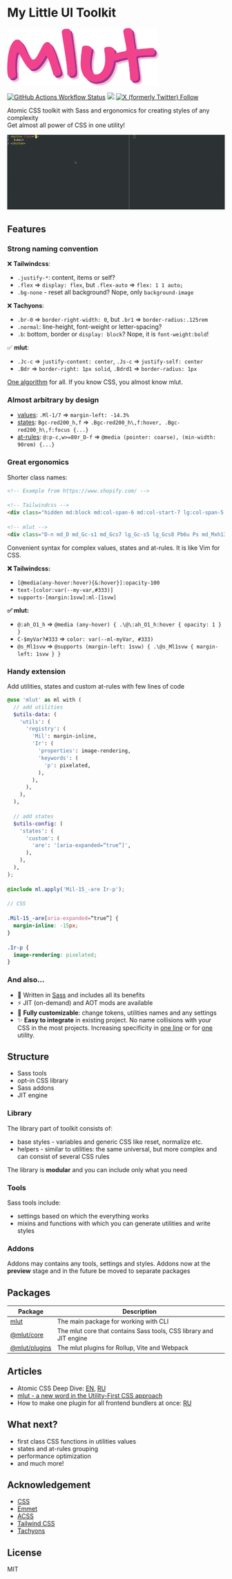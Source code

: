 # My Little UI Toolkit #

<img alt="Logo" src="kss-assets/logo-full.png" style="display:block; margin:16px 0; max-width:350px"/>

[![GitHub Actions Workflow Status](https://img.shields.io/github/actions/workflow/status/mr150/mlut/test.yml?branch=master)](https://github.com/mr150/mlut/actions/workflows/test.yml)
[![](https://img.shields.io/npm/v/mlut.svg)](https://www.npmjs.com/package/mlut)
[![X (formerly Twitter) Follow](https://img.shields.io/twitter/follow/mlutcss)](https://x.com/mlutcss)

Atomic CSS toolkit with Sass and ergonomics for creating styles of any complexity <br> Get almost all power of CSS in one utility!

<img class="D Mb4gg" alt="GIF animation with usage example" src="kss-assets/jit-demo.gif"/>

## Features

<section class="Mb4gg">

### Strong naming convention
❌ **Tailwindcss**:
- `.justify-*`: content, items or self?
- `.flex` => `display: flex`, but `.flex-auto` => `flex: 1 1 auto;`
- `.bg-none` - reset all background? Nope, only `background-image`

❌ **Tachyons**:
- `.br-0` => `border-right-width: 0`, but `.br1` => `border-radius:.125rem`
- `.normal`: line-height, font-weight or letter-spacing?
- `.b`: bottom, border or `display: block`? Nope, it is `font-weight:bold`!

✅ **mlut**:
- `.Jc-c` => `justify-content: center`, `.Js-c` => `justify-self: center`
- `.Bdr` => `border-right: 1px solid`, `.Bdrd1` => `border-radius: 1px`

[One algorithm](https://mr150.github.io/mlut/section-concepts.html#kssref-concepts-naming) for all. If you know CSS, you almost know mlut.
</section>

<section class="Mb4gg">

### Almost arbitrary by design
- [values](https://mr150.github.io/mlut/section-concepts.html#kssref-concepts-values): `.Ml-1/7` => `margin-left: -14.3%`
- [states](https://mr150.github.io/mlut/section-concepts.html#kssref-concepts-states): `Bgc-red200_h,f` => `.Bgc-red200_h\,f:hover, .Bgc-red200_h\,f:focus {...}`
- [at-rules](https://mr150.github.io/mlut/section-concepts.html#kssref-concepts-at_rules): `@:p-c,w>=80r_D-f` => `@media (pointer: coarse), (min-width: 90rem) {...}`

</section>

<section class="Mb4gg">

### Great ergonomics
Shorter class names:
```html
<!-- Example from https://www.shopify.com/ -->

<!-- Tailwindcss -->
<div class="hidden md:block md:col-span-6 md:col-start-7 lg:col-span-5 lg:col-start-8 pb-6 relative md:max-h-[130vh] reduced-motion:translate-y-0 will-change-transform duration-1000 ease-in-out transition-all reduced-motion:opacity-100">...</div>

<!-- mlut -->
<div class="D-n md_D md_Gc-s1 md_Gcs7 lg_Gc-s5 lg_Gcs8 Pb6u Ps md_Mxh130vh Tf @:pfrm_-Try0 Wlc-tf Tsd1s Tstf-eio Ts-all @:pfrm_O1">...</div>
```
Convenient syntax for complex values, states and at-rules. It is like Vim for CSS.

**❌ Tailwindcss:**

- `[@media(any-hover:hover){&:hover}]:opacity-100`
- `text-[color:var(--my-var,#333)]`
- `supports-[margin:1svw]:ml-[1svw]`

**✅ mlut:**
- `@:ah_O1_h` => `@media (any-hover) { .\@\:ah_O1_h:hover { opacity: 1 } }`
- `C-$myVar?#333` => `color: var(--ml-myVar, #333)`
- `@s_Ml1svw` => `@supports (margin-left: 1svw) { .\@s_Ml1svw { margin-left: 1svw } }`

</section>

<section class="Mb4gg">

### Handy extension
Add utilities, states and custom at-rules with few lines of code
```scss
@use 'mlut' as ml with (
  // add utilities
  $utils-data: (
    'utils': (
      'registry': (
        'Mil': margin-inline,
        'Ir': (
          'properties': image-rendering,
          'keywords': (
            'p': pixelated,
          ),
        ),
      ),
    ),
  ),

  // add states
  $utils-config: (
    'states': (
      'custom': (
        'are': '[aria-expanded=“true”]',
      ),
    ),
  ),
);

@include ml.apply('Mil-15_-are Ir-p');

// CSS

.Mil-15_-are[aria-expanded=“true”] {
  margin-inline: -15px;
}

.Ir-p {
  image-rendering: pixelated;
}
```

</section>

<section class="Mb4gg">

### And also...
- 💅️ Written in [Sass](https://www.sass-lang.com/) and includes all its benefits
- ⚡ JIT (on-demand) and AOT mods are available
- 🔧 **Fully customizable**: change tokens, utilities names and any settings
- ✨ **Easy to integrate** in existing project. No name collisions with your CSS in the most projects. Increasing specificity in [one line](https://mr150.github.io/mlut/section-settings.html#kssref-settings-utils-other-up_specificity) or for [one](https://mr150.github.io/mlut/section-concepts.html#kssref-concepts-states-special-tu) utility.

</section>

<section class="Mb3gg">

## Structure ##
- Sass tools
- opt-in CSS library
- Sass addons
- JIT engine

### Library ###
The library part of toolkit consists of:

- base styles - variables and generic CSS like reset, normalize etc.
- helpers - similar to utilities: the same universal, but more complex and can consist of several CSS rules

The library is **modular** and you can include only what you need

### Tools ###
Sass tools include:

- settings based on which the everything works 
- mixins and functions with which you can generate utilities and write styles

### Addons ###
Addons may contains any tools, settings and styles. Addons now at the **preview** stage and in the future be moved to separate packages
</section>

<section class="Mb3gg kss-description">

## Packages ##

<div class="Mt6u">

| Package | Description |
| ---  | --- |
| [mlut](https://github.com/mr150/mlut/blob/master/packages/mlut) | The main package for working with CLI |
| [@mlut/core](https://github.com/mr150/mlut/blob/master/packages/core) | The mlut core that contains Sass tools, CSS library and JIT engine |
| [@mlut/plugins](https://github.com/mr150/mlut/blob/master/packages/plugins) | The mlut plugins for Rollup, Vite and Webpack |

</div>
</section>

<section class="Mb4gg">

## Articles ##
- Atomic CSS Deep Dive: [EN](https://dev.to/mr150/atomic-css-deep-dive-1hee), [RU](https://habr.com/ru/articles/833712/)
- [mlut - a new word in the Utility-First CSS approach](https://dev.to/mr150/mlut-a-new-word-in-the-utility-first-css-approach-gbl)
- How to make one plugin for all frontend bundlers at once: [RU](https://habr.com/ru/articles/856028/)

</section>

<section class="Mb4gg">

## What next? ##
- first class CSS functions in utilities values
- states and at-rules grouping 
- performance optimization
- and much more!

</section>

<section class="Mb4gg">

## Acknowledgement ##
- [CSS](https://www.w3.org/Style/CSS/)
- [Emmet](https://github.com/emmetio)
- [ACSS](https://acss.io/)
- [Tailwind CSS](https://tailwindcss.com/)
- [Tachyons](https://tachyons.io/)

</section>

## License ##
MIT
